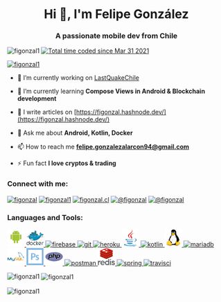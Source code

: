 <h1 align="center">Hi 👋, I'm Felipe González</h1>
<h3 align="center">A passionate mobile dev from Chile</h3>

<p align="left"> <img src="https://komarev.com/ghpvc/?username=figonzal1&label=Profile%20views&color=0e75b6&style=flat" alt="figonzal1" /> <a href="https://wakatime.com/@949e3bd2-46af-42a1-884a-a378fa47db1c"><img src="https://wakatime.com/badge/user/949e3bd2-46af-42a1-884a-a378fa47db1c.svg" alt="Total time coded since Mar 31 2021" /></a> </p> 

<p align="left"> <a href="https://github.com/ryo-ma/github-profile-trophy"><img src="https://github-profile-trophy.vercel.app/?username=figonzal1&theme=radical&margin-w=15&margin-h=15&no-frame=true" alt="figonzal1" /></a> </p> 

- 🔭 I’m currently working on [LastQuakeChile](https://github.com/figonzal1/LastQuakeChile)

- 🌱 I’m currently learning **Compose Views in Android & Blockchain development**

- 📝 I write articles on [https://figonzal.hashnode.dev/](https://figonzal.hashnode.dev/)

- 💬 Ask me about **Android, Kotlin, Docker**

- 📫 How to reach me **felipe.gonzalezalarcon94@gmail.com**

- ⚡ Fun fact **I love cryptos & trading**

<h3 align="left">Connect with me:</h3>
<p align="left">
<a href="https://linkedin.com/in/figonzal" target="blank"><img align="center" src="https://raw.githubusercontent.com/rahuldkjain/github-profile-readme-generator/master/src/images/icons/Social/linked-in-alt.svg" alt="figonzal" height="30" width="40" /></a>
<a href="https://fb.com/figonzal1" target="blank"><img align="center" src="https://raw.githubusercontent.com/rahuldkjain/github-profile-readme-generator/master/src/images/icons/Social/facebook.svg" alt="figonzal1" height="30" width="40" /></a>
<a href="https://instagram.com/figonzal.cl" target="blank"><img align="center" src="https://raw.githubusercontent.com/rahuldkjain/github-profile-readme-generator/master/src/images/icons/Social/instagram.svg" alt="figonzal.cl" height="30" width="40" /></a>
<a href="https://hashnode.com/@figonzal" target="blank"><img align="center" src="https://raw.githubusercontent.com/rahuldkjain/github-profile-readme-generator/master/src/images/icons/Social/hashnode.svg" alt="@figonzal" height="30" width="40" /></a>
<a href="https://www.hackerearth.com/@figonzal" target="blank"><img align="center" src="https://raw.githubusercontent.com/rahuldkjain/github-profile-readme-generator/master/src/images/icons/Social/hackerearth.svg" alt="@figonzal" height="30" width="40" /></a>
</p>

<h3 align="left">Languages and Tools:</h3>
<p align="left"> <a href="https://developer.android.com" target="_blank" rel="noreferrer"> <img src="https://raw.githubusercontent.com/devicons/devicon/master/icons/android/android-original-wordmark.svg" alt="android" width="40" height="40"/> </a> <a href="https://www.docker.com/" target="_blank" rel="noreferrer"> <img src="https://raw.githubusercontent.com/devicons/devicon/master/icons/docker/docker-original-wordmark.svg" alt="docker" width="40" height="40"/> </a> <a href="https://firebase.google.com/" target="_blank" rel="noreferrer"> <img src="https://www.vectorlogo.zone/logos/firebase/firebase-icon.svg" alt="firebase" width="40" height="40"/> </a> <a href="https://git-scm.com/" target="_blank" rel="noreferrer"> <img src="https://www.vectorlogo.zone/logos/git-scm/git-scm-icon.svg" alt="git" width="40" height="40"/> </a> <a href="https://heroku.com" target="_blank" rel="noreferrer"> <img src="https://www.vectorlogo.zone/logos/heroku/heroku-icon.svg" alt="heroku" width="40" height="40"/> </a> <a href="https://www.java.com" target="_blank" rel="noreferrer"> <img src="https://raw.githubusercontent.com/devicons/devicon/master/icons/java/java-original.svg" alt="java" width="40" height="40"/> </a> <a href="https://kotlinlang.org" target="_blank" rel="noreferrer"> <img src="https://www.vectorlogo.zone/logos/kotlinlang/kotlinlang-icon.svg" alt="kotlin" width="40" height="40"/> </a> <a href="https://www.linux.org/" target="_blank" rel="noreferrer"> <img src="https://raw.githubusercontent.com/devicons/devicon/master/icons/linux/linux-original.svg" alt="linux" width="40" height="40"/> </a> <a href="https://mariadb.org/" target="_blank" rel="noreferrer"> <img src="https://www.vectorlogo.zone/logos/mariadb/mariadb-icon.svg" alt="mariadb" width="40" height="40"/> </a> <a href="https://www.mysql.com/" target="_blank" rel="noreferrer"> <img src="https://raw.githubusercontent.com/devicons/devicon/master/icons/mysql/mysql-original-wordmark.svg" alt="mysql" width="40" height="40"/> </a> <a href="https://www.photoshop.com/en" target="_blank" rel="noreferrer"> <img src="https://raw.githubusercontent.com/devicons/devicon/master/icons/photoshop/photoshop-line.svg" alt="photoshop" width="40" height="40"/> </a> <a href="https://www.php.net" target="_blank" rel="noreferrer"> <img src="https://raw.githubusercontent.com/devicons/devicon/master/icons/php/php-original.svg" alt="php" width="40" height="40"/> </a> <a href="https://postman.com" target="_blank" rel="noreferrer"> <img src="https://www.vectorlogo.zone/logos/getpostman/getpostman-icon.svg" alt="postman" width="40" height="40"/> </a> <a href="https://redis.io" target="_blank" rel="noreferrer"> <img src="https://raw.githubusercontent.com/devicons/devicon/master/icons/redis/redis-original-wordmark.svg" alt="redis" width="40" height="40"/> </a> <a href="https://spring.io/" target="_blank" rel="noreferrer"> <img src="https://www.vectorlogo.zone/logos/springio/springio-icon.svg" alt="spring" width="40" height="40"/> </a> <a href="https://travis-ci.org" target="_blank" rel="noreferrer"> <img src="https://www.vectorlogo.zone/logos/travis-ci/travis-ci-icon.svg" alt="travisci" width="40" height="40"/> </a> </p>

<p><img align="left" src="https://github-readme-stats-git-masterrstaa-rickstaa.vercel.app/api/top-langs?username=figonzal1&show_icons=true&locale=en&layout=compact&theme=radical&hide_border=true&hide=javascript,scss,typescript" alt="figonzal1" /></p>

<p>&nbsp;<img align="center" src="https://github-readme-stats-git-masterrstaa-rickstaa.vercel.app/api?username=figonzal1&show_icons=true&locale=en&count_private=true&theme=radical&include_all_commits=true&hide_border=true" alt="figonzal1" /></p>

<p><img align="center" src="https://github-readme-streak-stats.herokuapp.com?user=figonzal1&theme=radical&hide_border=true&date_format=j%20M%5B%20Y%5D" alt="figonzal1" /></p>
